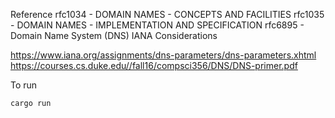
Reference
rfc1034 - DOMAIN NAMES - CONCEPTS AND FACILITIES
rfc1035 - DOMAIN NAMES - IMPLEMENTATION AND SPECIFICATION
rfc6895 - Domain Name System (DNS) IANA Considerations

https://www.iana.org/assignments/dns-parameters/dns-parameters.xhtml
https://courses.cs.duke.edu//fall16/compsci356/DNS/DNS-primer.pdf

To run

```shell
cargo run
```
